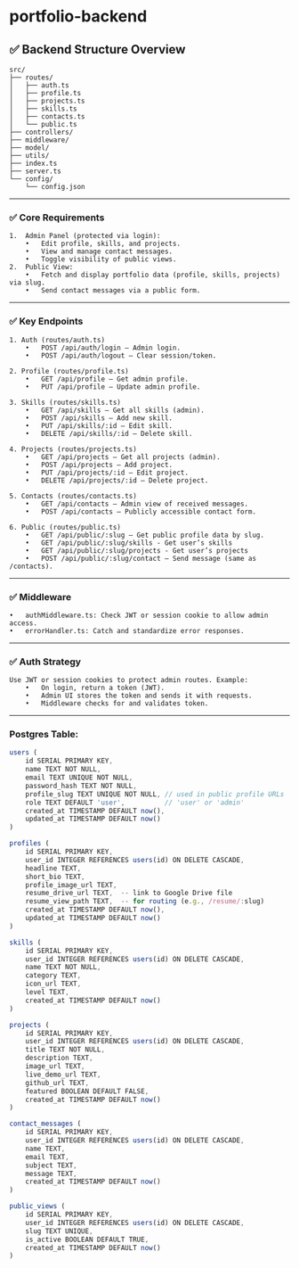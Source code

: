 # portfolio-backend

## ✅ Backend Structure Overview
```
src/
├── routes/
│   ├── auth.ts
│   ├── profile.ts
│   ├── projects.ts
│   ├── skills.ts
│   ├── contacts.ts
│   └── public.ts
├── controllers/
├── middleware/
├── model/
├── utils/
├── index.ts
├── server.ts
└── config/
    └── config.json
```

***

### ✅ Core Requirements
	1.	Admin Panel (protected via login):
        •	Edit profile, skills, and projects.
        •	View and manage contact messages.
        •	Toggle visibility of public views.
	2.	Public View:
        •	Fetch and display portfolio data (profile, skills, projects) via slug.
        •	Send contact messages via a public form.

***

### ✅ Key Endpoints
    1. Auth (routes/auth.ts)
        •	POST /api/auth/login – Admin login.
        •	POST /api/auth/logout – Clear session/token.

    2. Profile (routes/profile.ts)
        •	GET /api/profile – Get admin profile.
        •	PUT /api/profile – Update admin profile.

    3. Skills (routes/skills.ts)
        •	GET /api/skills – Get all skills (admin).
        •	POST /api/skills – Add new skill.
        •	PUT /api/skills/:id – Edit skill.
        •	DELETE /api/skills/:id – Delete skill.

    4. Projects (routes/projects.ts)
        •	GET /api/projects – Get all projects (admin).
        •	POST /api/projects – Add project.
        •	PUT /api/projects/:id – Edit project.
        •	DELETE /api/projects/:id – Delete project.

    5. Contacts (routes/contacts.ts)
        •	GET /api/contacts – Admin view of received messages.
        •	POST /api/contacts – Publicly accessible contact form.

    6. Public (routes/public.ts)
        •	GET /api/public/:slug – Get public profile data by slug.
        •	GET /api/public/:slug/skills - Get user’s skills
        •	GET /api/public/:slug/projects - Get user’s projects
        •	POST /api/public/:slug/contact – Send message (same as /contacts).

***

### ✅ Middleware
	•	authMiddleware.ts: Check JWT or session cookie to allow admin access.
	•	errorHandler.ts: Catch and standardize error responses.

***

### ✅ Auth Strategy

    Use JWT or session cookies to protect admin routes. Example:
        •	On login, return a token (JWT).
        •	Admin UI stores the token and sends it with requests.
        •	Middleware checks for and validates token.

***


### Postgres Table:
```typescript
users (
    id SERIAL PRIMARY KEY,
    name TEXT NOT NULL,
    email TEXT UNIQUE NOT NULL,
    password_hash TEXT NOT NULL,
    profile_slug TEXT UNIQUE NOT NULL, // used in public profile URLs
    role TEXT DEFAULT 'user',          // 'user' or 'admin'
    created_at TIMESTAMP DEFAULT now(),
    updated_at TIMESTAMP DEFAULT now()
)
```
```typescript
profiles (
    id SERIAL PRIMARY KEY,
    user_id INTEGER REFERENCES users(id) ON DELETE CASCADE,
    headline TEXT,
    short_bio TEXT,
    profile_image_url TEXT,
    resume_drive_url TEXT,  -- link to Google Drive file
    resume_view_path TEXT,  -- for routing (e.g., /resume/:slug)
    created_at TIMESTAMP DEFAULT now(),
    updated_at TIMESTAMP DEFAULT now()
)
```
```typescript
skills (
    id SERIAL PRIMARY KEY,
    user_id INTEGER REFERENCES users(id) ON DELETE CASCADE,
    name TEXT NOT NULL,
    category TEXT,
    icon_url TEXT,
    level TEXT,
    created_at TIMESTAMP DEFAULT now()
)
```
```typescript
projects (
    id SERIAL PRIMARY KEY,
    user_id INTEGER REFERENCES users(id) ON DELETE CASCADE,
    title TEXT NOT NULL,
    description TEXT,
    image_url TEXT,
    live_demo_url TEXT,
    github_url TEXT,
    featured BOOLEAN DEFAULT FALSE,
    created_at TIMESTAMP DEFAULT now()
)
```
```typescript
contact_messages (
    id SERIAL PRIMARY KEY,
    user_id INTEGER REFERENCES users(id) ON DELETE CASCADE,
    name TEXT,
    email TEXT,
    subject TEXT,
    message TEXT,
    created_at TIMESTAMP DEFAULT now()
)
```
```typescript
public_views (
    id SERIAL PRIMARY KEY,
    user_id INTEGER REFERENCES users(id) ON DELETE CASCADE,
    slug TEXT UNIQUE,
    is_active BOOLEAN DEFAULT TRUE,
    created_at TIMESTAMP DEFAULT now()
)
```
